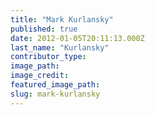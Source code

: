 ```yaml
---
title: "Mark Kurlansky"
published: true
date: 2012-01-05T20:11:13.000Z
last_name: "Kurlansky"
contributor_type:
image_path:
image_credit:
featured_image_path:
slug: mark-kurlansky
---
```

